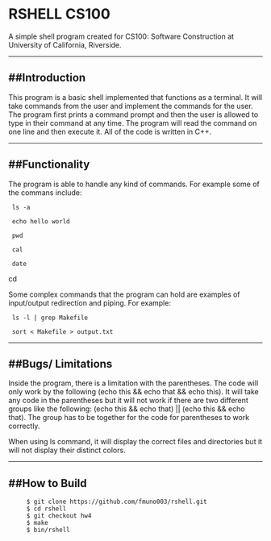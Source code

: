 # RSHELL CS100
A simple shell program created for CS100: Software Construction at University of California, Riverside.

-------------------------------------------------
##Introduction 
-------------------------------------------------

This program is a basic shell implemented that functions as a terminal. It will take commands from the user and implement the commands for the user. The program first prints a command prompt and then the user is allowed to type in their command at any time. The program will read the command on one line and then execute it.
All of the code is written in C++. 

------------------------------------------------
##Functionality
-----------------------------------------------
The program is able to handle any kind of commands. For example some of the commans include:

     ls -a

     echo hello world 

     pwd

     cal

     date

cd <directory>

Some complex commands that the program can hold are examples of input/output redirection and piping.
For example:

     ls -l | grep Makefile
     
     sort < Makefile > output.txt

-----------------------
##Bugs/ Limitations
-----------------------
Inside the program, there is a limitation with the parentheses. The code will only work by the following (echo this && echo that && echo this). It will take any code in the parentheses but it will not work if there are two different groups like the following: (echo this && echo that) || (echo this && echo that). The group has to be together for the code for parentheses to work correctly.

When using ls command, it will display the correct files and directories but it will not display their distinct colors.

---------------------
##How to Build
---------------------
```
     $ git clone https://github.com/fmuno003/rshell.git
     $ cd rshell
     $ git checkout hw4
     $ make
     $ bin/rshell
```
